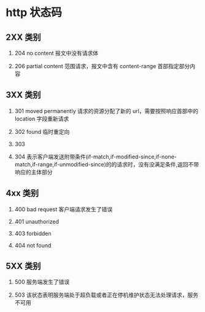 # http 状态码

## 2XX 类别

1. 204 no content 报文中没有请求体

1. 206 partial content 范围请求，报文中含有 content-range 首部指定部分内容

## 3XX 类别

1. 301 moved permanently 请求的资源分配了新的 url，需要按照响应首部中的 location 字段重新请求

1. 302 found 临时重定向

1. 303

1. 304 表示客户端发送附带条件(if-match,if-modified-since,if-none-match,if-range,if-unmodified-since)的的请求时，没有没满足条件,返回不带响应的主体部分

## 4xx 类别

1. 400 bad request 客户端请求发生了错误

1. 401 unauthorized

1. 403 forbidden

1. 404 not found

## 5XX 类别

1. 500 服务端发生了错误

1. 503 该状态表明服务端处于超负载或者正在停机维护状态无法处理请求，服务不可用
